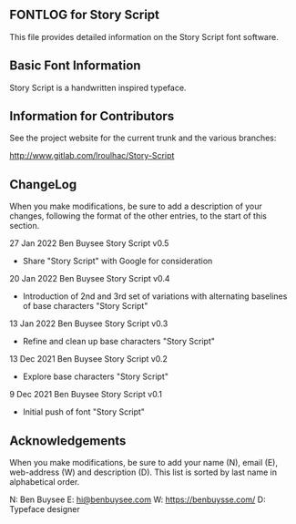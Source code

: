 FONTLOG for Story Script
-------------------

This file provides detailed information on the Story Script font software.


Basic Font Information
--------------------------

Story Script is a handwritten inspired typeface.


Information for Contributors
------------------------------

See the project website for the current trunk and the various branches:

http://www.gitlab.com/lroulhac/Story-Script


ChangeLog
----------

When you make modifications, be sure to add a description of your changes,
following the format of the other entries, to the start of this section.


27 Jan 2022 Ben Buysee Story Script v0.5
- Share "Story Script" with Google for consideration

20 Jan 2022 Ben Buysee Story Script v0.4
- Introduction of 2nd and 3rd set of variations with alternating baselines of base characters "Story Script"

13 Jan 2022 Ben Buysee Story Script v0.3
- Refine and clean up base characters "Story Script"

13 Dec 2021 Ben Buysee Story Script v0.2
- Explore base characters "Story Script"

9 Dec 2021 Ben Buysee Story Script v0.1
- Initial push of font "Story Script"


Acknowledgements
-------------------------

When you make modifications, be sure to add your name (N), email (E),
web-address (W) and description (D). This list is sorted by last name in
alphabetical order.

N: Ben Buysee
E: hi@benbuysee.com
W: https://benbuysse.com/
D: Typeface designer
